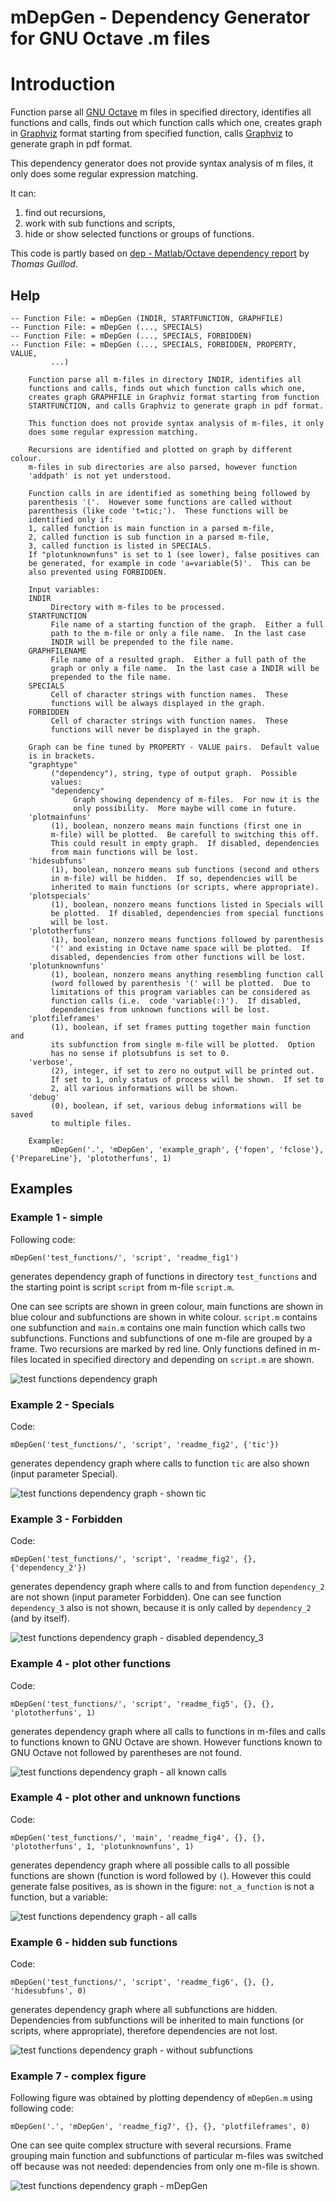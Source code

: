 # mDepGen - Dependency Generator for GNU Octave .m files 

# Introduction
Function parse all [GNU Octave](https://www.gnu.org/software/octave/) m files in specified
directory, identifies all functions and calls, finds out which function calls which one, creates
graph in [Graphviz](http://www.graphviz.org/) format starting from specified function, calls
[Graphviz](http://www.graphviz.org/) to generate graph in pdf format.

This dependency generator does not provide syntax analysis of m files, it only does some regular
expression matching.

It can:

1. find out recursions,
2. work with sub functions and scripts,
3. hide or show selected functions or groups of functions.

This code is partly based on [dep - Matlab/Octave dependency report](https://www.mathworks.com/matlabcentral/fileexchange/27787-dep) by *Thomas Guillod*.

## Help
    -- Function File: = mDepGen (INDIR, STARTFUNCTION, GRAPHFILE)
    -- Function File: = mDepGen (..., SPECIALS)
    -- Function File: = mDepGen (..., SPECIALS, FORBIDDEN)
    -- Function File: = mDepGen (..., SPECIALS, FORBIDDEN, PROPERTY, VALUE,
             ...)
    
        Function parse all m-files in directory INDIR, identifies all
        functions and calls, finds out which function calls which one,
        creates graph GRAPHFILE in Graphviz format starting from function
        STARTFUNCTION, and calls Graphviz to generate graph in pdf format.
    
        This function does not provide syntax analysis of m-files, it only
        does some regular expression matching.
    
        Recursions are identified and plotted on graph by different colour.
        m-files in sub directories are also parsed, however function
        'addpath' is not yet understood.
    
        Function calls in are identified as something being followed by
        parenthesis '('.  However some functions are called without
        parenthesis (like code 't=tic;').  These functions will be
        identified only if:
        1, called function is main function in a parsed m-file,
        2, called function is sub function in a parsed m-file,
        3, called function is listed in SPECIALS.
        If "plotunknownfuns" is set to 1 (see lower), false positives can
        be generated, for example in code 'a=variable(5)'.  This can be
        also prevented using FORBIDDEN.
    
        Input variables:
        INDIR
             Directory with m-files to be processed.
        STARTFUNCTION
             File name of a starting function of the graph.  Either a full
             path to the m-file or only a file name.  In the last case
             INDIR will be prepended to the file name.
        GRAPHFILENAME
             File name of a resulted graph.  Either a full path of the
             graph or only a file name.  In the last case a INDIR will be
             prepended to the file name.
        SPECIALS
             Cell of character strings with function names.  These
             functions will be always displayed in the graph.
        FORBIDDEN
             Cell of character strings with function names.  These
             functions will never be displayed in the graph.
    
        Graph can be fine tuned by PROPERTY - VALUE pairs.  Default value
        is in brackets.
        "graphtype"
             ("dependency"), string, type of output graph.  Possible
             values:
             "dependency"
                  Graph showing dependency of m-files.  For now it is the
                  only possibility.  More maybe will come in future.
        'plotmainfuns'
             (1), boolean, nonzero means main functions (first one in
             m-file) will be plotted.  Be carefull to switching this off.
             This could result in empty graph.  If disabled, dependencies
             from main functions will be lost.
        'hidesubfuns'
             (1), boolean, nonzero means sub functions (second and others
             in m-file) will be hidden.  If so, dependencies will be
             inherited to main functions (or scripts, where appropriate).
        'plotspecials'
             (1), boolean, nonzero means functions listed in Specials will
             be plotted.  If disabled, dependencies from special functions
             will be lost.
        'plototherfuns'
             (1), boolean, nonzero means functions followed by parenthesis
             '(' and existing in Octave name space will be plotted.  If
             disabled, dependencies from other functions will be lost.
        'plotunknownfuns'
             (1), boolean, nonzero means anything resembling function call
             (word followed by parenthesis '(' will be plotted.  Due to
             limitations of this program variables can be considered as
             function calls (i.e.  code 'variable(:)').  If disabled,
             dependencies from unknown functions will be lost.
        'plotfileframes'
             (1), boolean, if set frames putting together main function and
             its subfunction from single m-file will be plotted.  Option
             has no sense if plotsubfuns is set to 0.
        'verbose',
             (2), integer, if set to zero no output will be printed out.
             If set to 1, only status of process will be shown.  If set to
             2, all various informations will be shown.
        'debug'
             (0), boolean, if set, various debug informations will be saved
             to multiple files.
    
        Example:
             mDepGen('.', 'mDepGen', 'example_graph', {'fopen', 'fclose'}, {'PrepareLine'}, 'plototherfuns', 1)

## Examples
### Example 1 - simple
Following code:

    mDepGen('test_functions/', 'script', 'readme_fig1')

generates dependency graph of functions in directory `test_functions` and the starting point is
script `script` from m-file `script.m`.

One can see scripts are shown in green colour, main functions are shown in blue colour and
subfunctions are shown in white colour. `script.m` contains one subfunction and `main.m` contains
one main function which calls two subfunctions. Functions and subfunctions of one m-file are grouped
by a frame. Two recursions are marked by red line. Only functions defined in m-files located in
specified directory and depending on `script.m` are shown.

![test functions dependency graph](readme_figures/readme_fig1.png)


### Example 2 - Specials 
Code:

    mDepGen('test_functions/', 'script', 'readme_fig2', {'tic'})

generates dependency graph where calls to function `tic` are also shown (input parameter
Special).

![test functions dependency graph - shown tic](readme_figures/readme_fig2.png)

### Example 3 - Forbidden
Code:

    mDepGen('test_functions/', 'script', 'readme_fig2', {}, {'dependency_2'})

generates dependency graph where calls to and from function `dependency_2` are not shown (input parameter
Forbidden). One can see function `dependency_3` also is not shown, because it is only called by 
`dependency_2` (and by itself).

![test functions dependency graph - disabled dependency_3](readme_figures/readme_fig3.png)

### Example 4 - plot other functions
Code:

    mDepGen('test_functions/', 'script', 'readme_fig5', {}, {}, 'plototherfuns', 1)

generates dependency graph where all calls to functions in m-files and calls to functions known to
GNU Octave are shown. However functions known to GNU Octave not followed by parentheses are not
found.

![test functions dependency graph - all known calls](readme_figures/readme_fig4.png)

### Example 4 - plot other and unknown functions
Code:

    mDepGen('test_functions/', 'main', 'readme_fig4', {}, {}, 'plototherfuns', 1, 'plotunknownfuns', 1)

generates dependency graph where all possible calls to all possible functions are shown (function is
word followed by `(`). However this could generate false positives, as is shown in the figure:
`not_a_function` is not a function, but a variable:

![test functions dependency graph - all calls](readme_figures/readme_fig5.png)

### Example 6 - hidden sub functions
Code:

    mDepGen('test_functions/', 'script', 'readme_fig6', {}, {}, 'hidesubfuns', 0)

generates dependency graph where all subfunctions are hidden.
Dependencies from subfunctions will be inherited to main functions (or scripts, where appropriate),
therefore dependencies are not lost.

![test functions dependency graph - without subfunctions](readme_figures/readme_fig6.png)

### Example 7 - complex figure
Following figure was obtained by plotting dependency of `mDepGen.m` using following code:

    mDepGen('.', 'mDepGen', 'readme_fig7', {}, {}, 'plotfileframes', 0)

One can see quite complex structure with several recursions. Frame grouping main function and
subfunctions of particular m-files was switched off because was not needed: dependencies from only one m-file is shown.

![test functions dependency graph - mDepGen](readme_figures/readme_fig7.png)
